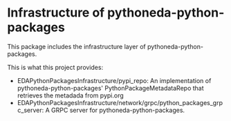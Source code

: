 # Infrastructure of pythoneda-python-packages

This package includes the infrastructure layer of pythoneda-python-packages.

This is what this project provides:
- EDAPythonPackagesInfrastructure/pypi_repo: An implementation of pythoneda-python-packages' PythonPackageMetadataRepo that retrieves the metadada from pypi.org
- EDAPythonPackagesInfrastructure/network/grpc/python_packages_grpc_server: A GRPC server for pythoneda-python-packages.
